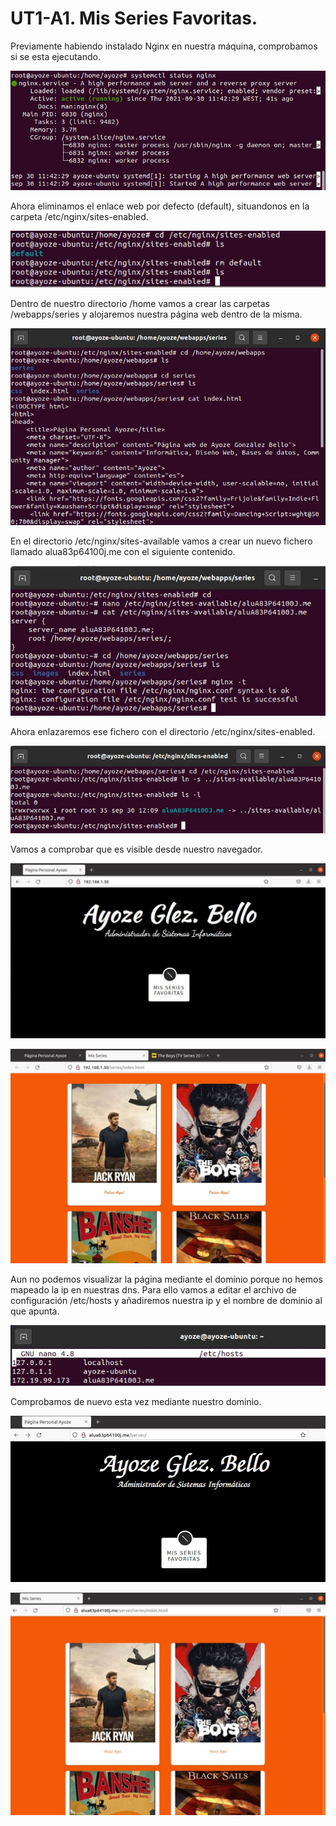 # UT1-A1. Mis Series Favoritas.

Previamente habiendo instalado Nginx en nuestra máquina, comprobamos si se esta ejecutando.

![](./img/1.JPG)

Ahora eliminamos el enlace web por defecto (default), situandonos en la carpeta /etc/nginx/sites-enabled.

![](./img/2.JPG)

Dentro de nuestro directorio /home vamos a crear las carpetas /webapps/series y alojaremos nuestra página web dentro de la misma.

![](./img/5.JPG)

En el directorio /etc/nginx/sites-available vamos a crear un nuevo fichero llamado alua83p64100j.me con el siguiente contenido.

![](./img/3.JPG)

Ahora enlazaremos ese fichero con el directorio /etc/nginx/sites-enabled.

![](./img/4.JPG)

Vamos a comprobar que es visible desde nuestro navegador.

![](./img/6.JPG)

![](./img/7.JPG)

Aun no podemos visualizar la página mediante el dominio porque no hemos mapeado la ip en nuestras dns. Para ello vamos a editar el archivo de configuración /etc/hosts y añadiremos nuestra ip y el nombre de dominio al que apunta.

![](./img/302.JPG)

Comprobamos de nuevo esta vez mediante nuestro dominio.

![](./img/300.JPG)

![](./img/3001.JPG)
